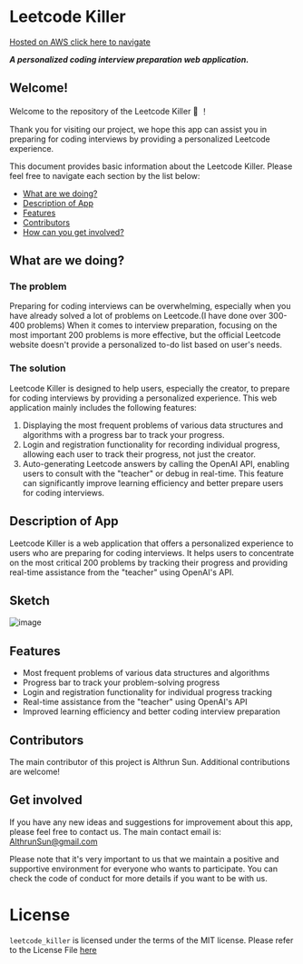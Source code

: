 # Leetcode Killer
[Hosted on AWS click here to navigate](http://ec2-34-222-141-10.us-west-2.compute.amazonaws.com:5000/)

***A personalized coding interview preparation web application.***

## Welcome!

Welcome to the repository of the Leetcode Killer :confetti_ball: ！

Thank you for visiting our project, we hope this app can assist you in preparing for coding interviews by providing a personalized Leetcode experience.

This document provides basic information about the Leetcode Killer. Please feel free to navigate each section by the list below:

* [What are we doing?](#what-are-we-doing)
* [Description of App](#description-of-app)
* [Features](#features)
* [Contributors](#contributors)
* [How can you get involved?](#get-involved)

## What are we doing?

### The problem

Preparing for coding interviews can be overwhelming, especially when you have already solved a lot of problems on Leetcode.(I have done over 300-400 problems) When it comes to interview preparation, focusing on the most important 200 problems is more effective, but the official Leetcode website doesn't provide a personalized to-do list based on user's needs.

### The solution

Leetcode Killer is designed to help users, especially the creator, to prepare for coding interviews by providing a personalized experience. This web application mainly includes the following features:

1. Displaying the most frequent problems of various data structures and algorithms with a progress bar to track your progress.
2. Login and registration functionality for recording individual progress, allowing each user to track their progress, not just the creator.
3. Auto-generating Leetcode answers by calling the OpenAI API, enabling users to consult with the "teacher" or debug in real-time. This feature can significantly improve learning efficiency and better prepare users for coding interviews.

## Description of App

Leetcode Killer is a web application that offers a personalized experience to users who are preparing for coding interviews. It helps users to concentrate on the most critical 200 problems by tracking their progress and providing real-time assistance from the "teacher" using OpenAI's API.

## Sketch
![image](https://user-images.githubusercontent.com/81791425/234162592-eb2aeb39-a723-4c1f-a892-50dda1426514.png)


## Features

- Most frequent problems of various data structures and algorithms
- Progress bar to track your problem-solving progress
- Login and registration functionality for individual progress tracking
- Real-time assistance from the "teacher" using OpenAI's API
- Improved learning efficiency and better coding interview preparation

## Contributors
The main contributor of this project is Althrun Sun. Additional contributions are welcome!

## Get involved 

If you have any new ideas and suggestions for improvement about this app, please feel free to contact us. The main contact email is: AlthrunSun@gmail.com

Please note that it's very important to us that we maintain a positive and supportive environment for everyone who wants to participate. You can check the code of conduct for more details if you want to be with us.

# License
`leetcode_killer` is licensed under the terms of the MIT license.
Please refer to the License File [here](https://github.com/[Your_Github_Username]/leetcode_killer/blob/main/LICENSE)
